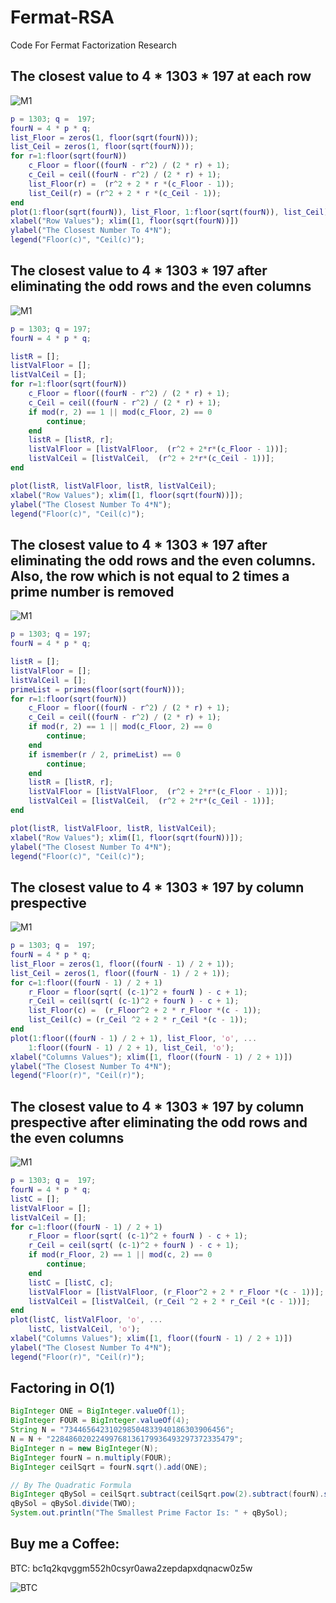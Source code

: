 # Fermat-RSA
Code For Fermat Factorization Research


## The closest value to 4 * 1303 * 197 at each row 

![M1](./plot1.svg)

```matlab
p = 1303; q =  197;
fourN = 4 * p * q;
list_Floor = zeros(1, floor(sqrt(fourN)));
list_Ceil = zeros(1, floor(sqrt(fourN)));
for r=1:floor(sqrt(fourN))
    c_Floor = floor((fourN - r^2) / (2 * r) + 1); 
    c_Ceil = ceil((fourN - r^2) / (2 * r) + 1);
    list_Floor(r) =  (r^2 + 2 * r *(c_Floor - 1));
    list_Ceil(r) = (r^2 + 2 * r *(c_Ceil - 1));
end
plot(1:floor(sqrt(fourN)), list_Floor, 1:floor(sqrt(fourN)), list_Ceil);
xlabel("Row Values"); xlim([1, floor(sqrt(fourN))])
ylabel("The Closest Number To 4*N");
legend("Floor(c)", "Ceil(c)");
```


## The closest value to 4 * 1303 * 197 after eliminating the odd rows and the even columns

![M1](./plot2.svg)

```matlab
p = 1303; q = 197;
fourN = 4 * p * q;

listR = [];
listValFloor = [];
listValCeil = [];
for r=1:floor(sqrt(fourN))
    c_Floor = floor((fourN - r^2) / (2 * r) + 1);
    c_Ceil = ceil((fourN - r^2) / (2 * r) + 1);
    if mod(r, 2) == 1 || mod(c_Floor, 2) == 0
        continue;
    end
    listR = [listR, r];
    listValFloor = [listValFloor,  (r^2 + 2*r*(c_Floor - 1))];
    listValCeil = [listValCeil,  (r^2 + 2*r*(c_Ceil - 1))];
end

plot(listR, listValFloor, listR, listValCeil);
xlabel("Row Values"); xlim([1, floor(sqrt(fourN))]);
ylabel("The Closest Number To 4*N");
legend("Floor(c)", "Ceil(c)");
```


## The closest value to 4 * 1303 * 197  after eliminating the odd rows and the even columns. Also, the row which is not equal to 2 times a prime number is removed

![M1](./plot3.svg)

```matlab
p = 1303; q = 197;
fourN = 4 * p * q;

listR = [];
listValFloor = [];
listValCeil = [];
primeList = primes(floor(sqrt(fourN)));
for r=1:floor(sqrt(fourN))
    c_Floor = floor((fourN - r^2) / (2 * r) + 1);
    c_Ceil = ceil((fourN - r^2) / (2 * r) + 1);
    if mod(r, 2) == 1 || mod(c_Floor, 2) == 0
        continue;
    end
    if ismember(r / 2, primeList) == 0
        continue;
    end
    listR = [listR, r];
    listValFloor = [listValFloor,  (r^2 + 2*r*(c_Floor - 1))];
    listValCeil = [listValCeil,  (r^2 + 2*r*(c_Ceil - 1))];
end

plot(listR, listValFloor, listR, listValCeil);
xlabel("Row Values"); xlim([1, floor(sqrt(fourN))]);
ylabel("The Closest Number To 4*N");
legend("Floor(c)", "Ceil(c)");
```


## The closest value to 4 * 1303 * 197 by column prespective

![M1](./plot4.svg)

```matlab
p = 1303; q =  197;
fourN = 4 * p * q;
list_Floor = zeros(1, floor((fourN - 1) / 2 + 1));
list_Ceil = zeros(1, floor((fourN - 1) / 2 + 1));
for c=1:floor((fourN - 1) / 2 + 1)
    r_Floor = floor(sqrt( (c-1)^2 + fourN ) - c + 1); 
    r_Ceil = ceil(sqrt( (c-1)^2 + fourN ) - c + 1);
    list_Floor(c) =  (r_Floor^2 + 2 * r_Floor *(c - 1));
    list_Ceil(c) = (r_Ceil ^2 + 2 * r_Ceil *(c - 1));
end
plot(1:floor((fourN - 1) / 2 + 1), list_Floor, 'o', ...
    1:floor((fourN - 1) / 2 + 1), list_Ceil, 'o');
xlabel("Columns Values"); xlim([1, floor((fourN - 1) / 2 + 1)])
ylabel("The Closest Number To 4*N");
legend("Floor(r)", "Ceil(r)");
```


## The closest value to 4 * 1303 * 197 by column prespective after eliminating the odd rows and the even columns 

![M1](./plot5.svg)

```matlab
p = 1303; q =  197;
fourN = 4 * p * q;
listC = [];
listValFloor = [];
listValCeil = [];
for c=1:floor((fourN - 1) / 2 + 1)
    r_Floor = floor(sqrt( (c-1)^2 + fourN ) - c + 1); 
    r_Ceil = ceil(sqrt( (c-1)^2 + fourN ) - c + 1);
    if mod(r_Floor, 2) == 1 || mod(c, 2) == 0
        continue;
    end
    listC = [listC, c];
    listValFloor = [listValFloor, (r_Floor^2 + 2 * r_Floor *(c - 1))];
    listValCeil = [listValCeil, (r_Ceil ^2 + 2 * r_Ceil *(c - 1))];
end
plot(listC, listValFloor, 'o', ...
    listC, listValCeil, 'o');
xlabel("Columns Values"); xlim([1, floor((fourN - 1) / 2 + 1)])
ylabel("The Closest Number To 4*N");
legend("Floor(r)", "Ceil(r)");
```


## Factoring in O(1)
```java
BigInteger ONE = BigInteger.valueOf(1);
BigInteger FOUR = BigInteger.valueOf(4);
String N = "734465642310298504833940186303906456";
N = N + "22848602022499768136179936493297372335479";
BigInteger n = new BigInteger(N);
BigInteger fourN = n.multiply(FOUR);
BigInteger ceilSqrt = fourN.sqrt().add(ONE);

// By The Quadratic Formula
BigInteger qBySol = ceilSqrt.subtract(ceilSqrt.pow(2).subtract(fourN).sqrt());
qBySol = qBySol.divide(TWO);
System.out.println("The Smallest Prime Factor Is: " + qBySol);
```


## Buy me a Coffee: 
BTC: bc1q2kqvggm552h0csyr0awa2zepdapxdqnacw0z5w

![BTC](https://raw.githubusercontent.com/lcsig/API-Hooking/refs/heads/master/img/btc.png)
